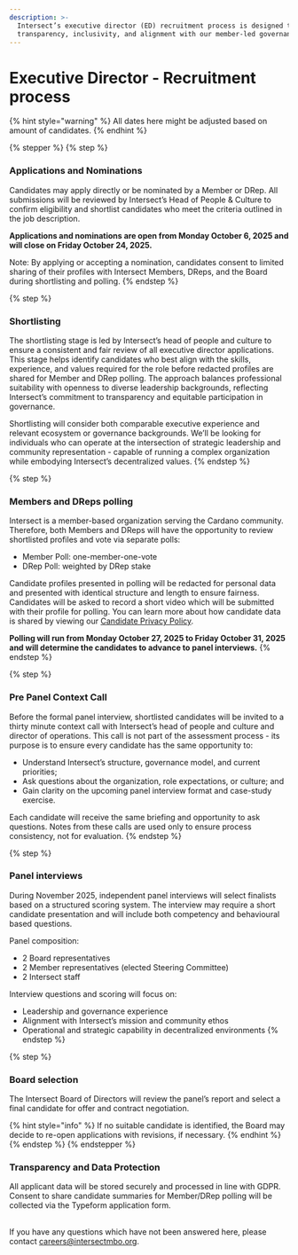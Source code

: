 ```yaml
---
description: >-
  Intersect’s executive director (ED) recruitment process is designed to ensure
  transparency, inclusivity, and alignment with our member-led governance model.
---
```


# Executive Director - Recruitment process

{% hint style="warning" %}
All dates here might be adjusted based on amount of candidates.
{% endhint %}

{% stepper %}
{% step %}
### Applications and Nominations

Candidates may apply directly or be nominated by a Member or DRep. All submissions will be reviewed by Intersect’s Head of People & Culture to confirm eligibility and shortlist candidates who meet the criteria outlined in the job description.

**Applications and nominations are open from Monday October 6, 2025 and will close on Friday October 24, 2025.**&#x20;

Note: By applying or accepting a nomination, candidates consent to limited sharing of their profiles with Intersect Members, DReps, and the Board during shortlisting and polling.
{% endstep %}

{% step %}
### Shortlisting

The shortlisting stage is led by Intersect’s head of people and culture to ensure a consistent and fair review of all executive director applications. This stage helps identify candidates who best align with the skills, experience, and values required for the role before redacted profiles are shared for Member and DRep polling. The approach balances professional suitability with openness to diverse leadership backgrounds, reflecting Intersect’s commitment to transparency and equitable participation in governance.&#x20;

Shortlisting will consider both comparable executive experience and relevant ecosystem or governance backgrounds. We’ll be looking for individuals who can operate at the intersection of strategic leadership and community representation - capable of running a complex organization while embodying Intersect’s decentralized values.
{% endstep %}

{% step %}
### Members and DReps polling

Intersect is a member-based organization serving the Cardano community. Therefore, both Members and DReps will have the opportunity to review shortlisted profiles and vote via separate polls:

* Member Poll: one-member-one-vote
* DRep Poll: weighted by DRep stake

Candidate profiles presented in polling will be redacted for personal data and presented with identical structure and length to ensure fairness. Candidates will be asked to record a short video which will be submitted with their profile for polling. You can learn more about how candidate data is shared by viewing our [Candidate Privacy Policy](../../../legal/policies-and-conditions/candidate-privacy-policy.md).&#x20;

**Polling will run from Monday October 27, 2025 to Friday October 31, 2025 and will determine the candidates to advance to panel interviews.**
{% endstep %}

{% step %}
### Pre Panel Context Call

Before the formal panel interview, shortlisted candidates will be invited to a thirty minute context call with Intersect’s head of people and culture and director of operations.  This call is not part of the assessment process - its purpose is to ensure every candidate has the same opportunity to:

* Understand Intersect’s structure, governance model, and current priorities;
* Ask questions about the organization, role expectations, or culture; and
* Gain clarity on the upcoming panel interview format and case-study exercise.

Each candidate will receive the same briefing and opportunity to ask questions. Notes from these calls are used only to ensure process consistency, not for evaluation.
{% endstep %}

{% step %}
### Panel interviews

During November 2025, independent panel interviews will select finalists based on a structured scoring system. The interview may require a short candidate presentation and will include both competency and behavioural based questions.&#x20;

&#x20;Panel composition:

* 2 Board representatives
* 2 Member representatives (elected Steering Committee)
* 2 Intersect staff&#x20;

Interview questions and scoring will focus on:

* Leadership and governance experience
* Alignment with Intersect’s mission and community ethos
* Operational and strategic capability in decentralized environments
{% endstep %}

{% step %}
### Board selection

The Intersect Board of Directors will review the panel’s report and select a final candidate for offer and contract negotiation.&#x20;

{% hint style="info" %}
If no suitable candidate is identified, the Board may decide to re-open applications with revisions, if necessary.
{% endhint %}
{% endstep %}
{% endstepper %}

### Transparency and Data Protection

All applicant data will be stored securely and processed in line with GDPR. Consent to share candidate summaries for Member/DRep polling will be collected via the Typeform application form.&#x20;

\
If you have any questions which have not been answered here, please contact [careers@intersectmbo.org](mailto:careers@intersectmbo.org).
